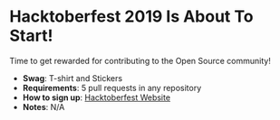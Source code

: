 # Hacktoberfest 2019 Is About To Start!

Time to get rewarded for contributing to the Open Source community!

- **Swag**: T-shirt and Stickers
- **Requirements**: 5 pull requests in any repository
- **How to sign up**: [Hacktoberfest Website](https://hacktoberfest.digitalocean.com)
- **Notes**: N/A
